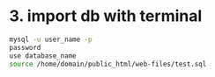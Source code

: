 # 3. import db with terminal

```bash
mysql -u user_name -p
password
use database_name
source /home/domain/public_html/web-files/test.sql

```